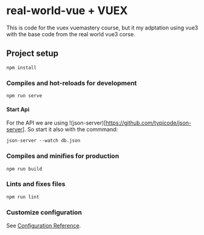 # real-world-vue + VUEX

This is code for the vuex vuemastery course, but it my adptation using vue3 with the base code from the real world vue3 corse.   
## Project setup
```
npm install
```

### Compiles and hot-reloads for development
```
npm run serve
```

#### Start Api

For the API we are using !(json-server)[https://github.com/typicode/json-server]. So start it also
with the commmand:

```
json-server --watch db.json
```
### Compiles and minifies for production
```
npm run build
```

### Lints and fixes files
```
npm run lint
```

### Customize configuration
See [Configuration Reference](https://cli.vuejs.org/config/).
